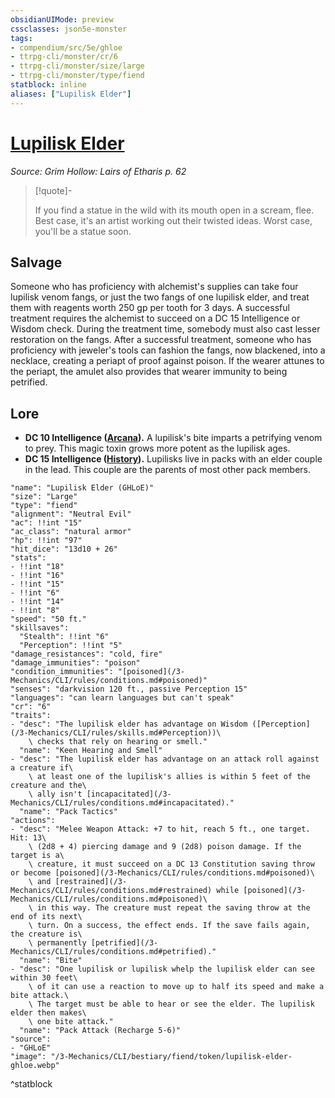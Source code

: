 ```yaml
---
obsidianUIMode: preview
cssclasses: json5e-monster
tags:
- compendium/src/5e/ghloe
- ttrpg-cli/monster/cr/6
- ttrpg-cli/monster/size/large
- ttrpg-cli/monster/type/fiend
statblock: inline
aliases: ["Lupilisk Elder"]
---
```

# [Lupilisk Elder](3-Mechanics\CLI\bestiary\fiend/lupilisk-elder-ghloe.md)
*Source: Grim Hollow: Lairs of Etharis p. 62*  

> [!quote]-  
> 
> If you find a statue in the wild with its mouth open in a scream, flee. Best case, it's an artist working out their twisted ideas. Worst case, you'll be a statue soon.

## Salvage

Someone who has proficiency with alchemist's supplies can take four lupilisk venom fangs, or just the two fangs of one lupilisk elder, and treat them with reagents worth 250 gp per tooth for 3 days. A successful treatment requires the alchemist to succeed on a DC 15 Intelligence or Wisdom check. During the treatment time, somebody must also cast lesser restoration on the fangs. After a successful treatment, someone who has proficiency with jeweler's tools can fashion the fangs, now blackened, into a necklace, creating a periapt of proof against poison. If the wearer attunes to the periapt, the amulet also provides that wearer immunity to being petrified.

## Lore

- **DC 10 Intelligence ([Arcana](/3-Mechanics/CLI/rules/skills.md#Arcana)).** A lupilisk's bite imparts a petrifying venom to prey. This magic toxin grows more potent as the lupilisk ages.  
- **DC 15 Intelligence ([History](/3-Mechanics/CLI/rules/skills.md#History)).** Lupilisks live in packs with an elder couple in the lead. This couple are the parents of most other pack members.  

```statblock
"name": "Lupilisk Elder (GHLoE)"
"size": "Large"
"type": "fiend"
"alignment": "Neutral Evil"
"ac": !!int "15"
"ac_class": "natural armor"
"hp": !!int "97"
"hit_dice": "13d10 + 26"
"stats":
- !!int "18"
- !!int "16"
- !!int "15"
- !!int "6"
- !!int "14"
- !!int "8"
"speed": "50 ft."
"skillsaves":
  "Stealth": !!int "6"
  "Perception": !!int "5"
"damage_resistances": "cold, fire"
"damage_immunities": "poison"
"condition_immunities": "[poisoned](/3-Mechanics/CLI/rules/conditions.md#poisoned)"
"senses": "darkvision 120 ft., passive Perception 15"
"languages": "can learn languages but can't speak"
"cr": "6"
"traits":
- "desc": "The lupilisk elder has advantage on Wisdom ([Perception](/3-Mechanics/CLI/rules/skills.md#Perception))\
    \ checks that rely on hearing or smell."
  "name": "Keen Hearing and Smell"
- "desc": "The lupilisk elder has advantage on an attack roll against a creature if\
    \ at least one of the lupilisk's allies is within 5 feet of the creature and the\
    \ ally isn't [incapacitated](/3-Mechanics/CLI/rules/conditions.md#incapacitated)."
  "name": "Pack Tactics"
"actions":
- "desc": "Melee Weapon Attack: +7 to hit, reach 5 ft., one target. Hit: 13\
    \ (2d8 + 4) piercing damage and 9 (2d8) poison damage. If the target is a\
    \ creature, it must succeed on a DC 13 Constitution saving throw or become [poisoned](/3-Mechanics/CLI/rules/conditions.md#poisoned)\
    \ and [restrained](/3-Mechanics/CLI/rules/conditions.md#restrained) while [poisoned](/3-Mechanics/CLI/rules/conditions.md#poisoned)\
    \ in this way. The creature must repeat the saving throw at the end of its next\
    \ turn. On a success, the effect ends. If the save fails again, the creature is\
    \ permanently [petrified](/3-Mechanics/CLI/rules/conditions.md#petrified)."
  "name": "Bite"
- "desc": "One lupilisk or lupilisk whelp the lupilisk elder can see within 30 feet\
    \ of it can use a reaction to move up to half its speed and make a bite attack.\
    \ The target must be able to hear or see the elder. The lupilisk elder then makes\
    \ one bite attack."
  "name": "Pack Attack (Recharge 5-6)"
"source":
- "GHLoE"
"image": "/3-Mechanics/CLI/bestiary/fiend/token/lupilisk-elder-ghloe.webp"
```
^statblock